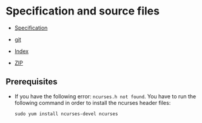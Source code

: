 # Specification and source files

* [Specification](http://cdn.cs50.net/2011/fall/psets/4/hacker4.pdf)

* [git](http://cdn.cs50.net/2011/fall/psets/4/hacker4.git/)
* [Index](http://cdn.cs50.net/2011/fall/psets/4/hacker4/)
* [ZIP](http://cdn.cs50.net/2011/fall/psets/4/hacker4.zip)


## Prerequisites

* If you have the following error: `ncurses.h not found`.
  You have to run the following command in order to install the ncurses
  header files:

      sudo yum install ncurses-devel ncurses

